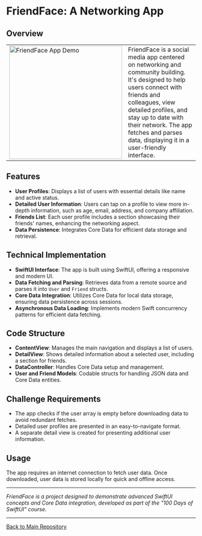 # FriendFace: A Networking App

## Overview
<table>
  <tr>
    <td>
      <img src="https://github.com/penguin-waddle/FriendFace/assets/123434744/8a729d80-1084-4468-b614-f2fab4118c52" alt="FriendFace App Demo" width="300" />
    </td>
    <td>
      FriendFace is a social media app centered on networking and community building. It's designed to help users connect with friends and colleagues, view detailed profiles, and stay up to date with their network. The app fetches and parses data, displaying it in a user-friendly interface.
    </td>
  </tr>
</table>

## Features
- **User Profiles**: Displays a list of users with essential details like name and active status.
- **Detailed User Information**: Users can tap on a profile to view more in-depth information, such as age, email, address, and company affiliation.
- **Friends List**: Each user profile includes a section showcasing their friends' names, enhancing the networking aspect.
- **Data Persistence**: Integrates Core Data for efficient data storage and retrieval.

## Technical Implementation
- **SwiftUI Interface**: The app is built using SwiftUI, offering a responsive and modern UI.
- **Data Fetching and Parsing**: Retrieves data from a remote source and parses it into `User` and `Friend` structs.
- **Core Data Integration**: Utilizes Core Data for local data storage, ensuring data persistence across sessions.
- **Asynchronous Data Loading**: Implements modern Swift concurrency patterns for efficient data fetching.

## Code Structure
- **ContentView**: Manages the main navigation and displays a list of users.
- **DetailView**: Shows detailed information about a selected user, including a section for friends.
- **DataController**: Handles Core Data setup and management.
- **User and Friend Models**: Codable structs for handling JSON data and Core Data entities.

## Challenge Requirements
- The app checks if the user array is empty before downloading data to avoid redundant fetches.
- Detailed user profiles are presented in an easy-to-navigate format.
- A separate detail view is created for presenting additional user information.

## Usage
The app requires an internet connection to fetch user data. Once downloaded, user data is stored locally for quick and offline access.

---

*FriendFace is a project designed to demonstrate advanced SwiftUI concepts and Core Data integration, developed as part of the "100 Days of SwiftUI" course.*

---

[Back to Main Repository](https://github.com/penguin-waddle/100-Days-of-SwiftUI)
